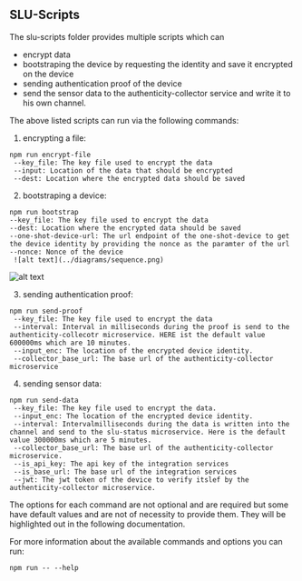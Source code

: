 ## SLU-Scripts

The slu-scripts folder provides multiple scripts which can 
 + encrypt data
 + bootstraping the device by requesting the identity and save it encrypted on the device
 + sending authentication proof of the device
 + send the sensor data to the authenticity-collector service and write it to his own channel.


The above listed scripts can run via the following commands:

1. encrypting a file:

```
npm run encrypt-file
 --key_file: The key file used to encrypt the data 
 --input: Location of the data that should be encrypted
 --dest: Location where the encrypted data should be saved
```

2. bootstraping a device:
 
 ```
npm run bootstrap
 --key_file: The key file used to encrypt the data 
 --dest: Location where the encrypted data should be saved
 --one-shot-device-url: The url endpoint of the one-shot-device to get the device identity by providing the nonce as the paramter of the url
 --nonce: Nonce of the device
  ![alt text](../diagrams/sequence.png)
```
 ![alt text](../diagrams/sequence.png)

3. sending authentication proof:

```
npm run send-proof
 --key_file: The key file used to encrypt the data 
 --interval: Interval in milliseconds during the proof is send to the authenticity-collecotr microservice. HERE ist the default value 600000ms which are 10 minutes. 
 --input_enc: The location of the encrypted device identity.
 --collector_base_url: The base url of the authenticity-collector microservice
 ```

4. sending sensor data:

```
npm run send-data
 --key_file: The key file used to encrypt the data.
 --input_enc: The location of the encrypted device identity.
 --interval: Intervalmilliseconds during the data is written into the channel and send to the slu-status microservice. Here is the default value 300000ms which are 5 minutes.
 --collector_base_url: The base url of the authenticity-collector microservice.
 --is_api_key: The api key of the integration services
 --is_base_url: The base url of the integration services
 --jwt: The jwt token of the device to verify itslef by the authenticity-collector microservice.
```

The options for each command are not optional and are required but some have default values and are not of necessity to provide them. They will be highlighted out in the following documentation.

For more information about the available commands and options you can run:

```
npm run -- --help
```





